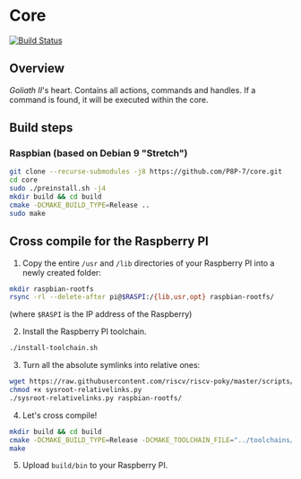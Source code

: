 # Core

[![Build Status](https://travis-ci.org/P8P-7/core.svg?branch=master)](https://travis-ci.org/P8P-7/core)

## Overview
_Goliath II_'s heart. Contains all actions, commands and handles. If a command is found, it will be executed within the core.

## Build steps

### Raspbian (based on Debian 9 "Stretch")
```bash
git clone --recurse-submodules -j8 https://github.com/P8P-7/core.git
cd core
sudo ./preinstall.sh -j4
mkdir build && cd build
cmake -DCMAKE_BUILD_TYPE=Release ..
sudo make
```

## Cross compile for the Raspberry PI

1. Copy the entire `/usr` and `/lib` directories of your Raspberry PI into a newly created folder:
```bash
mkdir raspbian-rootfs
rsync -rl --delete-after pi@$RASPI:/{lib,usr,opt} raspbian-rootfs/
```
(where `$RASPI` is the IP address of the Raspberry)

2. Install the Raspberry PI toolchain.
```bash
./install-toolchain.sh
```

3. Turn all the absolute symlinks into relative ones:
```bash
wget https://raw.githubusercontent.com/riscv/riscv-poky/master/scripts/sysroot-relativelinks.py
chmod +x sysroot-relativelinks.py
./sysroot-relativelinks.py raspbian-rootfs/
```

4. Let's cross compile!
```bash
mkdir build && cd build
cmake -DCMAKE_BUILD_TYPE=Release -DCMAKE_TOOLCHAIN_FILE="../toolchains/toolchain-rpi.cmake" ..
make
```

5. Upload `build/bin` to your Raspberry PI.
